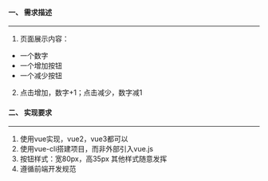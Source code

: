 #### 一、 需求描述
---
1. 页面展示内容：
- 一个数字
- 一个增加按钮
- 一个减少按钮
2. 点击增加，数字+1；点击减少，数字减1


#### 二、 实现要求
---
1. 使用vue实现，vue2，vue3都可以
2. 使用vue-cli搭建项目，而非外部引入vue.js
3. 按钮样式：宽80px，高35px 其他样式随意发挥
4. 遵循前端开发规范